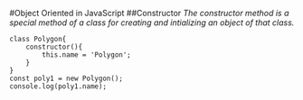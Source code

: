#Object Oriented in JavaScript 
##Constructor
*The constructor method is a special method of a class for creating and intializing an object of that class.*
```
class Polygon{
    constructor(){
        this.name = 'Polygon';
    }
}
const poly1 = new Polygon();
console.log(poly1.name);

```

